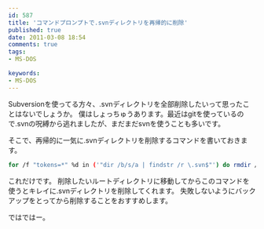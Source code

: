 ```yaml
---
id: 587
title: 'コマンドプロンプトで.svnディレクトリを再帰的に削除'
published: true
date: 2011-03-08 18:54
comments: true
tags:
- MS-DOS

keywords:
- MS-DOS
---
```

Subversionを使ってる方々、.svnディレクトリを全部削除したいって思ったことはないでしょうか。
僕はしょっちゅうあります。最近はgitを使っているので.svnの呪縛から逃れましたが、まだまだsvnを使うことも多いです。

そこで、再帰的に一気に.svnディレクトリを削除するコマンドを書いておきます。


```sh
for /f "tokens=*" %d in ('"dir /b/s/a | findstr /r \.svn$"') do rmdir /q/s "%d"
```

これだけです。
削除したいルートディレクトリに移動してからこのコマンドを使うとキレイに.svnディレクトリを削除してくれます。
失敗しないようにバックアップをとってから削除することをおすすめします。

ではではー。

